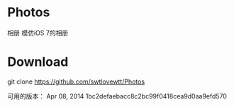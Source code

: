 Photos
======

相册
模仿iOS 7的相册


Download  
======
git clone https://github.com/swtlovewtt/Photos



可用的版本：
Apr 08, 2014
1bc2defaebacc8c2bc99f0418cea9d0aa9efd570
